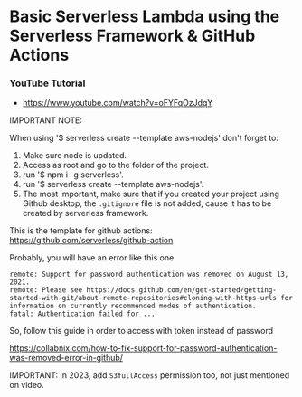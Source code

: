 # Basic Serverless Lambda using the Serverless Framework & GitHub Actions

### YouTube Tutorial
* https://www.youtube.com/watch?v=oFYFqOzJdqY

IMPORTANT NOTE:

When using '$ serverless create --template aws-nodejs' don't forget to:

1. Make sure node is updated.
2. Access as root and go to the folder of the project.
3. run '$ npm i -g serverless'.
4. run '$ serverless create --template aws-nodejs'.
5. The most important, make sure that if you created your project using Github desktop, the ```.gitignore``` file is not added, cause it has to be created by serverless framework.

This is the template for github actions:
https://github.com/serverless/github-action

Probably, you will have an error like this one

```
remote: Support for password authentication was removed on August 13, 2021.
remote: Please see https://docs.github.com/en/get-started/getting-started-with-git/about-remote-repositories#cloning-with-https-urls for information on currently recommended modes of authentication.
fatal: Authentication failed for ...
```

So, follow this guide in order to access with token instead of password

https://collabnix.com/how-to-fix-support-for-password-authentication-was-removed-error-in-github/

IMPORTANT:
In 2023, add ```S3fullAccess``` permission too, not just mentioned on video.